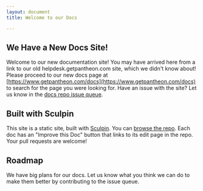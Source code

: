 ```yaml
---
layout: document
title: Welcome to our Docs

---
```

## We Have a New Docs Site!

Welcome to our new documentation site! You may have arrived here from a link to our old helpdesk.getpantheon.com site, which we didn't know about! Please proceed to our new docs page at [https://www.getpantheon.com/docs](https://www.getpantheon.com/docs) to search for the page you were looking for. Have an issue with the site? Let us know in the [docs repo issue queue](https://github.com/pantheon-systems/documentation/issues).

## Built with Sculpin

This site is a static site, built with [Sculpin](https://sculpin.io/). You can [browse the repo](https://github.com/pantheon-systems/documentation/). Each doc has an "Improve this Doc" button that links to its edit page in the repo. Your pull requests are welcome!

## Roadmap

We have big plans for our docs. Let us know what you think we can do to make them better  by contributing to the issue queue.
